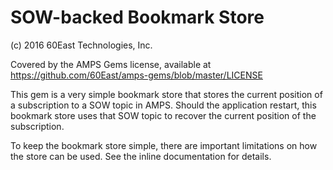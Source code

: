 SOW-backed Bookmark Store
=========================

(c) 2016 60East Technologies, Inc.

Covered by the AMPS Gems license, available at
https://github.com/60East/amps-gems/blob/master/LICENSE


This gem is a very simple bookmark store that stores the current position of a
subscription to a SOW topic in AMPS. Should the application restart, this
bookmark store uses that SOW topic to recover the current position of the
subscription.

To keep the bookmark store simple, there are important limitations on how the
store can be used. See the inline documentation for details.

